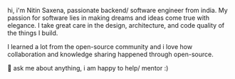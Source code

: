 
hi, i'm Nitin Saxena, passionate backend/ software engineer from india. My passion for software lies in making dreams and ideas come true with elegance. I take great care in the design, architecture, and code quality of the things I build.

I learned a lot from the open-source community and i love how collaboration and knowledge sharing happened through open-source.

💬 ask me about anything, i am happy to help/ mentor :)
